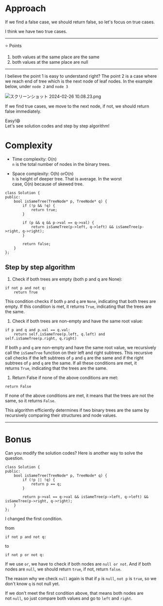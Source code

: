 Approach
========

If we find a false case, we should return false, so let's focus on true cases.

I think we have two true cases.

* * * * *

⭐️ Points

1.  both values at the same place are the same
2.  both values at the same place are null

* * * * *

I believe the point 1 is easy to understand right? The point 2 is a case where we reach end of tree which is the next node of leaf nodes. In the example below, under `node 2` and `node 3`

![スクリーンショット 2024-02-26 10.08.23.png](https://assets.leetcode.com/users/images/f98f9f43-5ac8-4a18-9ad3-5747902c6f48_1708916481.701511.png)

If we find true cases, we move to the next node, if not, we should return false immediately.

Easy!😄\
Let's see solution codes and step by step algorithm!


Complexity
==========

-   Time complexity: O(n)\
    `n` is the total number of nodes in the binary trees.

-   Space complexity: O(h) orO(n)\
    `h` is height of deeper tree. That is average. In the worst case, O(n) because of skewed tree.

```
class Solution {
public:
    bool isSameTree(TreeNode* p, TreeNode* q) {
        if (!p && !q) {
            return true;
        }

        if (p && q && p->val == q->val) {
            return isSameTree(p->left, q->left) && isSameTree(p->right, q->right);
        }

        return false;
    }
};
```

Step by step algorithm
----------------------

1.  Check if both trees are empty (both p and q are None):

```
if not p and not q:
    return True
```

This condition checks if both `p` and `q` are `None`, indicating that both trees are empty. If this condition is met, it returns `True`, indicating that the trees are the same.

1.  Check if both trees are non-empty and have the same root value:

```
if p and q and p.val == q.val:
    return self.isSameTree(p.left, q.left) and self.isSameTree(p.right, q.right)
```

If both `p` and `q` are non-empty and have the same root value, we recursively call the `isSameTree` function on their left and right subtrees. This recursive call checks if the left subtrees of `p` and `q` are the same and if the right subtrees of `p` and `q` are the same. If all these conditions are met, it returns `True`, indicating that the trees are the same.

1.  Return False if none of the above conditions are met:

```
return False
```

If none of the above conditions are met, it means that the trees are not the same, so it returns `False`.

This algorithm efficiently determines if two binary trees are the same by recursively comparing their structures and node values.

* * * * *

Bonus
=====

Can you modify the solution codes? Here is another way to solve the question.

```
class Solution {
public:
    bool isSameTree(TreeNode* p, TreeNode* q) {
        if (!p || !q) {
            return p == q;
        }

        return p->val == q->val && isSameTree(p->left, q->left) && isSameTree(p->right, q->right);
    }
};
```

I changed the first condition.

from

```
if not p and not q:
```

to

```
if not p or not q:
```

If we use `or`, we have to check if both nodes are `null or not`. And if both nodes are `null`, we should return `true`, if not, return `false`.

The reason why we check `null` again is that if `p` is `null`, `not p` is `true`, so we don't know `q` is not null yet.

If we don't meet the first condition above, that means both nodes are not `null`, so just compare both values and go to `left` and `right`.